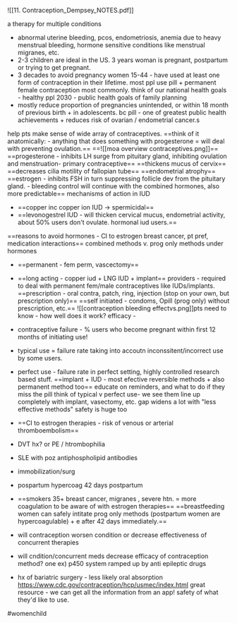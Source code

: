 ![[11. Contraception_Dempsey_NOTES.pdf]]

a therapy for multiple conditions
- abnormal uterine bleeding, pcos, endometriosis, anemia due to heavy menstrual bleeding, hormone sensitive conditions like menstrual migranes, etc. 
- 2-3 children are ideal in the US. 3 years woman is pregnant, postpartum or trying to get pregnant. 
- 3 decades to avoid pregnancy
women 15-44 - have used at least one form of contraception in their lifetime. 
most ppl use pill + permanent female contraception most commonly. 
think of our national health goals - healthy ppl 2030 - public health goals of family planning 
- mostly reduce proportion of pregnancies unintended, or within 18 month of previous birth + in adolescents. 
bc pill - one of greatest public health achievements + reduces risk of ovarian / endometrial cancer.s 

help pts make sense of wide array of contraceptives. 
==think of it anatomically: - anything that does something with progesterone = will deal with preventing ovulation.== 
==![[moa overview contraceptives.png]]==
==progesterone - inhibits LH surge from pituitary gland, inhibiting ovulation and menstruation- primary contraceptive==
	==thickens mucus of cervix==
	==decreases cilia motility of fallopian tube==
	==endometrial atrophy== 
==estrogen - inhibits FSH in turn suppressing follicle dev from the pituitary gland. - bleeding control will continue with the combined hormones, also more predictable== 
mechanisms of action in IUD 
- ==copper inc copper ion IUD -> spermicidal==
- ==levonogestrel IUD - will thicken cervical mucus, endometrial activity, about 50% users don't ovulate. hormonal iud users.== 

==reasons to avoid hormones - CI to estrogen breast cancer, pt pref, medication interactions==
combined methods v. prog only methods under hormones 
- ==permanent - fem perm, vascectomy== 
- ==long acting - copper iud + LNG IUD + implant== 
providers - required to deal with permanent fem/male contraceptives like IUDs/implants. 
==prescription - oral contra, patch, ring, injection (stop on your own, but prescription only)==
==self initiated - condoms, Opill (prog only) without prescription, etc.== 
![[contraception bleeding effectvs.png]]pts need to know - how well does it work? efficacy - 
- contraceptive failure - % users who become pregnant within first 12 months of initiating use!
- typical use = failure rate taking into accoutn inconssitent/incorrect use by some users. 
- perfect use - failure rate in perfect setting, highly controlled research based stuff. 
==implant + IUD - most efective reversible methods + also permanent method too== 
educate on reminders, and what to do if they miss the pill 
think of typical v perfect use- we see them line up completely with implant, vasectomy, etc. 
gap widens a lot with "less effective methods"
safety is huge too
- ==CI to estrogen therapies - risk of venous or arterial thromboembolism== 
- DVT hx? or PE / htrombophilia
- SLE with poz antiphospholipid antibodies
- immobilization/surg
- pospartum hypercoag 42 days postpartum 
- ==smokers 35+ breast cancer, migranes , severe htn. = more coagulation to be aware of with estrogen therapies== 
==breastfeeding women can safely intitate prog only methods (postpartum women are hypercoagulable) + e after 42 days immediately.== 

- will contraception worsen condition or decrease effectiveness of concurrent therapies
- will cndition/concurrent meds decrease efficacy of contraception method? 
one ex) p450 system ramped up by anti epileptic drugs
- hx of bariatric surgery - less likely oral absorption 
https://www.cdc.gov/contraception/hcp/usmec/index.html
great resource - we can get all the information from an app! safety of what they'd like to use. 

#womenchild 